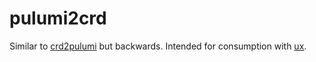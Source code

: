# pulumi2crd

Similar to [crd2pulumi](https://github.com/pulumi/crd2pulumi) but backwards.
Intended for consumption with [ux](https://github.com/UnstoppableMango/ux).
